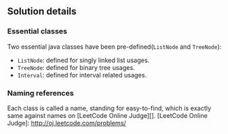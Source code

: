Solution details
----------------
### Essential classes
Two essential java classes have been pre-defined(`ListNode` and `TreeNode`):

* `ListNode`: defined for singly linked list usages.
* `TreeNode`: defined for binary tree usages.
* `Interval`: defined for interval related usages.

### Naming references
Each class is called a name, standing for easy-to-find, which is exactly same against names on [LeetCode Online Judge][].
[LeetCode Online Judge]: http://oj.leetcode.com/problems/
